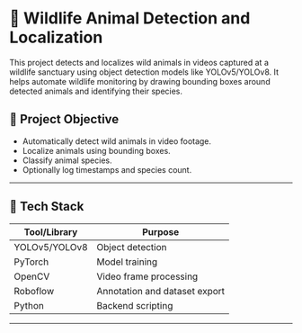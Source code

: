 # 🐾 Wildlife Animal Detection and Localization

This project detects and localizes wild animals in videos captured at a wildlife sanctuary using object detection models like YOLOv5/YOLOv8. It helps automate wildlife monitoring by drawing bounding boxes around detected animals and identifying their species.

## 📸 Project Objective
- Automatically detect wild animals in video footage.
- Localize animals using bounding boxes.
- Classify animal species.
- Optionally log timestamps and species count.


---

## 🔧 Tech Stack

| Tool/Library   | Purpose                          |
|----------------|----------------------------------|
| YOLOv5/YOLOv8  | Object detection                 |
| PyTorch        | Model training                   |
| OpenCV         | Video frame processing           |
| Roboflow       | Annotation and dataset export    |
| Python         | Backend scripting                |

---

